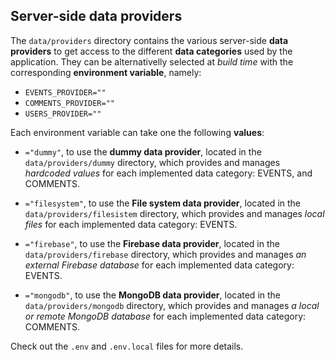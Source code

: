 ## Server-side data providers

The `data/providers` directory contains the various server-side **data providers** to get access to the different **data categories** used by the application. They can be alternativelly selected at _build time_ with the corresponding **environment variable**, namely:

- `EVENTS_PROVIDER=""`
- `COMMENTS_PROVIDER=""`
- `USERS_PROVIDER=""`

Each environment variable can take one the following **values**:

- `="dummy"`, to use the **dummy data provider**, located in the `data/providers/dummy` directory, which provides and manages _hardcoded values_ for each implemented data category: EVENTS, and COMMENTS.

- `="filesystem"`, to use the **File system data provider**, located in the `data/providers/filesistem` directory, which provides and manages _local files_ for each implemented data category: EVENTS.

- `="firebase"`, to use the **Firebase data provider**, located in the `data/providers/firebase` directory, which provides and manages _an external Firebase database_ for each implemented data category: EVENTS.

- `="mongodb"`, to use the **MongoDB data provider**, located in the `data/providers/mongodb` directory, which provides and manages _a local or remote MongoDB database_ for each implemented data category: COMMENTS.

Check out the `.env` and `.env.local` files for more details.